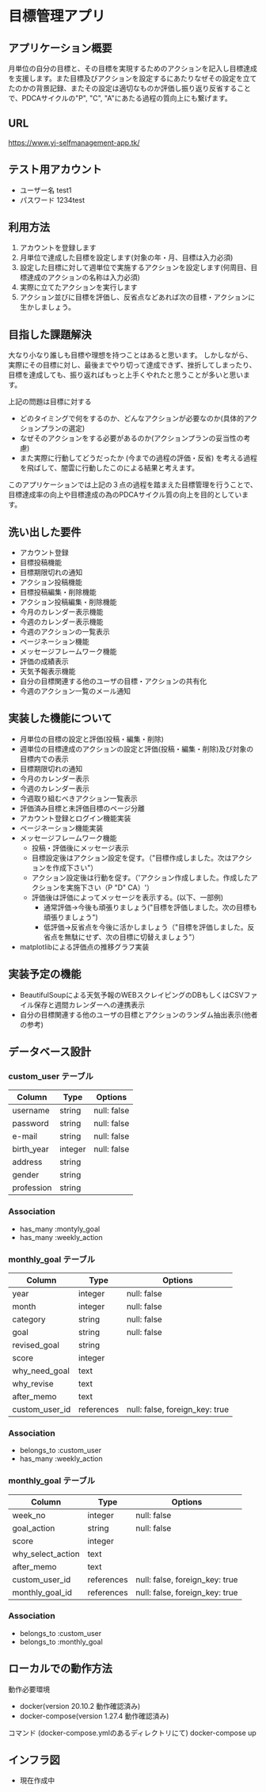 # 目標管理アプリ
## アプリケーション概要	
月単位の自分の目標と、その目標を実現するためのアクションを記入し目標達成を支援します。また目標及びアクションを設定するにあたりなぜその設定を立てたのかの背景記録、またその設定は適切なものか評価し振り返り反省することで、PDCAサイクルの"P", "C", "A"にあたる過程の質向上にも繋げます。

## URL	
<https://www.yj-selfmanagement-app.tk/>

## テスト用アカウント	
- ユーザー名 test1
- パスワード 1234test

## 利用方法
1. アカウントを登録します
2. 月単位で達成した目標を設定します(対象の年・月、目標は入力必須)
3. 設定した目標に対して週単位で実施するアクションを設定します(何周目、目標達成のアクションの名称は入力必須)
4. 実際に立てたアクションを実行します
5. アクション並びに目標を評価し、反省点などあれば次の目標・アクションに生かしましょう。

## 目指した課題解決	
大なり小なり誰しも目標や理想を持つことはあると思います。
しかしながら、実際にその目標に対し、最後までやり切って達成できず、挫折してしまったり、目標を達成しても、振り返ればもっと上手くやれたと思うことが多いと思います。

上記の問題は目標に対する
* どのタイミングで何をするのか、どんなアクションが必要なのか(具体的アクションプランの選定)
* なぜそのアクションをする必要があるのか(アクションプランの妥当性の考慮)
* また実際に行動してどうだったか (今までの過程の評価・反省)
を考える過程を飛ばして、闇雲に行動したこのによる結果と考えます。

このアプリケーションでは上記の３点の過程を踏まえた目標管理を行うことで、
目標達成率の向上や目標達成の為のPDCAサイクル質の向上を目的としています。

## 洗い出した要件	
* アカウント登録
* 目標投稿機能
* 目標期限切れの通知
* アクション投稿機能
* 目標投稿編集・削除機能
* アクション投稿編集・削除機能
* 今月のカレンダー表示機能
* 今週のカレンダー表示機能
* 今週のアクションの一覧表示
* ページネーション機能
* メッセージフレームワーク機能
* 評価の成績表示 
* 天気予報表示機能
* 自分の目標関連する他のユーザの目標・アクションの共有化
* 今週のアクション一覧のメール通知


## 実装した機能について
* 月単位の目標の設定と評価(投稿・編集・削除)
* 週単位の目標達成のアクションの設定と評価(投稿・編集・削除)及び対象の目標内での表示
* 目標期限切れの通知
* 今月のカレンダー表示
* 今週のカレンダー表示
* 今週取り組むべきアクション一覧表示
* 評価済み目標と未評価目標のページ分離
* アカウント登録とログイン機能実装
* ページネーション機能実装
* メッセージフレームワーク機能
   - 投稿・評価後にメッセージ表示
   - 目標設定後はアクション設定を促す。（"目標作成しました。次はアクションを作成下さい"）
   - アクション設定後は行動を促す。（'アクション作成しました。作成したアクションを実施下さい（P "D" CA）'）
   - 評価後は評価によってメッセージを表示する。(以下、一部例)   
     - 通常評価→今後も頑張りましょう("目標を評価しました。次の目標も頑張りましょう")
     - 低評価→反省点を今後に活かしましょう（"目標を評価しました。反省点を無駄にせず、次の目標に切替えましょう"）
* matplotlibによる評価点の推移グラフ実装

## 実装予定の機能	
* BeautifulSoupによる天気予報のWEBスクレイピングのDBもしくはCSVファイル保存と週間カレンダーへの連携表示
* 自分の目標関連する他のユーザの目標とアクションのランダム抽出表示(他者の参考)

## データベース設計

### custom_user テーブル
| Column     | Type    | Options     |
| ---------- | ------- | ------------|
| username   | string  | null: false |
| password   | string  | null: false |
| e-mail     | string  | null: false |
| birth_year | integer | null: false |
| address    | string  |             |
| gender     | string  |             |
| profession | string  |             |

### Association

- has_many :montyly_goal
- has_many :weekly_action


### monthly_goal テーブル
| Column         | Type       | Options                        |
| -------------- | ---------- | -------------------------------|
| year           | integer    | null: false                    |
| month          | integer    | null: false                    |
| category       | string     | null: false                    |
| goal           | string     | null: false                    |
| revised_goal   | string     |                                |
| score          | integer    |                                |
| why_need_goal  | text       |                                |
| why_revise     | text       |                                |
| after_memo     | text       |                                |
| custom_user_id | references | null: false, foreign_key: true |

### Association

- belongs_to :custom_user
- has_many   :weekly_action


### monthly_goal テーブル
| Column            | Type       | Options                        |
| ----------------- | ---------- | -------------------------------|
| week_no           | integer    | null: false                    |
| goal_action       | string     | null: false                    |
| score             | integer    |                                |
| why_select_action | text       |                                |
| after_memo        | text       |                                |
| custom_user_id    | references | null: false, foreign_key: true |
| monthly_goal_id   | references | null: false, foreign_key: true |

### Association

- belongs_to :custom_user
- belongs_to :monthly_goal

## ローカルでの動作方法	
動作必要環境 
* docker(version 20.10.2 動作確認済み)
* docker-compose(version 1.27.4 動作確認済み) 

コマンド (docker-compose.ymlのあるディレクトリにて)
docker-compose up

## インフラ図
* 現在作成中
